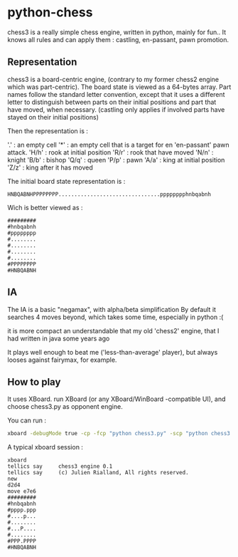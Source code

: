 # python-chess

chess3 is a really simple chess engine, written in python, mainly for fun..
It knows all rules and can apply them : castling, en-passant, pawn promotion.

Representation
--------------

chess3 is a board-centric engine, (contrary to my former chess2 engine which was part-centric).
The board state is viewed as a 64-bytes array. Part names follow the standard letter convention, except that
it uses a different letter to distinguish between parts on their initial positions and part that have moved, when necessary.
 (castling only applies if involved parts have stayed on their initial positions)

Then the representation is :

'.' : an empty cell
'*' : an empty cell that is a target for en 'en-passant' pawn attack.
'H/h' : rook at initial position
'R/r' : rook that have moved
'N/n' : knight
'B/b' : bishop
'Q/q' : queen
'P/p' : pawn
'A/a' : king at initial position
'Z/z' : king after it has moved

The initial board state representation is :
```
HNBQABNHPPPPPPPP................................pppppppphnbqabnh
```

Wich is better viewed as :
```
#########
#hnbqabnh
#pppppppp
#........
#........
#........
#........
#PPPPPPPP
#HNBQABNH
```


IA
--

The IA is a basic "negamax", with alpha/beta simplification
By default it searches 4 moves beyond, which takes some time, especially in python :(

it is more compact an understandable that my old 'chess2' engine, that I had written in java some years ago

It plays well enough to beat me ('less-than-average' player), but always looses against fairymax, for example.


How to play
-----------

It uses XBoard. run XBoard (or any XBoard/WinBoard -compatible UI), and choose chess3.py as opponent engine.

You can run :

```sh
xboard -debugMode true -cp -fcp "python chess3.py" -scp "python chess3.py"
```

A typical xboard session : 
```
xboard
tellics say     chess3 engine 0.1
tellics say     (c) Julien Rialland, All rights reserved.
new
d2d4
move e7e6
#########
#hnbqabnh
#pppp.ppp
#....p...
#........
#...P....
#........
#PPP.PPPP
#HNBQABNH
```
